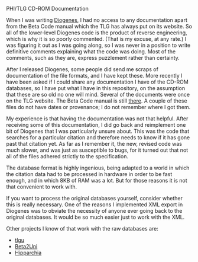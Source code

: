 PHI/TLG CD-ROM Documentation

When I was writing [Diogenes](https://github.com/pjheslin/diogenes), I had no access to any documentation apart from the Beta Code manual which the TLG has always put on its website.  So all of the lower-level Diogenes code is the product of reverse engineering, which is why it is so poorly commented. (That is my excuse, at any rate.) I was figuring it out as I was going along, so I was never in a position to write definitive comments explaining what the code was doing.  Most of the comments, such as they are, express puzzlement rather than certainty.

After I released Diogenes, some people did send me scraps of documentation of the file formats, and I have kept these.  More recently I have been asked if I could share any documentation I have of the CD-ROM databases, so I have put what I have in this repository, on the assumption that these are so old no one will mind.  Several of the documents were once on the TLG website. The Beta Code manual is still [there](http://www.tlg.uci.edu/encoding/BCM.pdf). A couple of these files do not have dates or provenance; I do not remember where I got them.

My experience is that having the documentation was not that helpful.  After receiving some of this documentation, I did go back and reimplement one bit of Diogenes that I was particularly unsure about.  This was the code that searches for a particular citation and therefore needs to know if it has gone past that citation yet.  As far as I remember it, the new, revised code was much slower, and was just as susceptible to bugs, for it turned out that not all of the files adhered strictly to the specification.

The database format is highly ingenious, being adapted to a world in which the citation data had to be processed in hardware in order to be fast enough, and in which 8KB of RAM was a lot.  But for those reasons it is not that convenient to work with.

If you want to process the original databases yourself, consider whether this is really necessary.  One of the reasons I implemented XML export in Diogenes was to obviate the necessity of anyone ever going back to the original databases.  It would be so much easier just to work with the XML.

Other projects I know of that work with the raw databases are:

* [tlgu](http://tlgu.carmen.gr/)
* [Beta2Uni](https://cental.uclouvain.be/beta2uni/)
* [Hipparchia](https://github.com/e-gun/HipparchiaServer)
